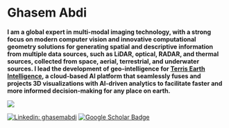 # Ghasem Abdi

**I am a global expert in multi-modal imaging technology, with a strong focus on modern computer vision and innovative computational geometry solutions for generating spatial and descriptive information from multiple data sources, such as LiDAR, optical, RADAR, and thermal sources, collected from space, aerial, terrestrial, and underwater sources. I lead the development of geo-intelligence for [Terris Earth Intelligence](https://www.terrisei.com/), a cloud-based AI platform that seamlessly fuses and projects 3D visualizations with AI-driven analytics to facilitate faster and more informed decision-making for any place on earth.**

<img src="https://github-readme-stats.vercel.app/api?username=Abdi-Ghasem&&show_icons=true&theme=radical&bg_color=30,0d0d0d,191919&title_color=fff&text_color=fff&icon_color=79ff97">

[![Linkedin: ghasemabdi](https://img.shields.io/badge/-Ghasem%20Abdi-blue?style=flat-square&logo=Linkedin&logoColor=white&link=https://www.linkedin.com/in/ghasemabdi/)](https://www.linkedin.com/in/ghasemabdi/)
[![Google Scholar Badge](https://img.shields.io/badge/Google-Scholar-red)](https://scholar.google.com/citations?user=Nf8D3PMAAAAJ&hl=en)
